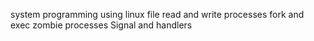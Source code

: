 system programming using linux
file read and write
processes
fork and exec
zombie processes
Signal and handlers
